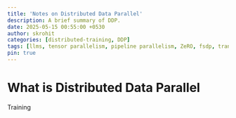 ```yaml
---
title: 'Notes on Distributed Data Parallel'
description: A brief summary of DDP.
date: 2025-05-15 00:55:00 +0530
author: skrohit
categories: [distributed-training, DDP]
tags: [llms, tensor parallelism, pipeline parallelism, ZeRO, fsdp, transformers, deep-learning]
pin: true
---
```


# What is Distributed Data Parallel
Training 

<!--stackedit_data:
eyJoaXN0b3J5IjpbLTE3NTE1MzM1OF19
-->